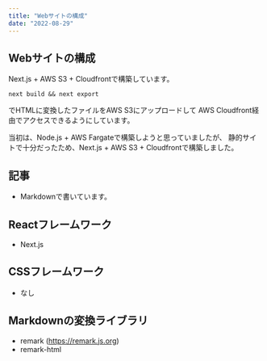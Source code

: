 ```yaml
---
title: "Webサイトの構成"
date: "2022-08-29"
---
```


## Webサイトの構成

Next.js + AWS S3 + Cloudfrontで構築しています。

```Shell
next build && next export
```

でHTMLに変換したファイルをAWS S3にアップロードして
AWS Cloudfront経由でアクセスできるようにしています。

当初は、Node.js + AWS Fargateで構築しようと思っていましたが、
静的サイトで十分だったため、Next.js + AWS S3 + Cloudfrontで構築しました。

## 記事
- Markdownで書いています。
## Reactフレームワーク
- Next.js
## CSSフレームワーク
- なし
## Markdownの変換ライブラリ
- remark (https://remark.js.org)
- remark-html